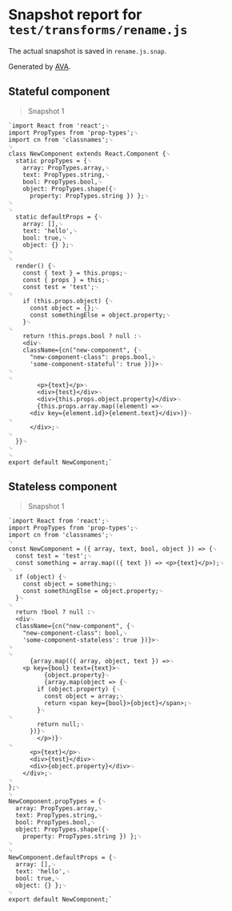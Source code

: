 # Snapshot report for `test/transforms/rename.js`

The actual snapshot is saved in `rename.js.snap`.

Generated by [AVA](https://ava.li).

## Stateful component

> Snapshot 1

    `import React from 'react';␊
    import PropTypes from 'prop-types';␊
    import cn from 'classnames';␊
    ␊
    class NewComponent extends React.Component {␊
      static propTypes = {␊
        array: PropTypes.array,␊
        text: PropTypes.string,␊
        bool: PropTypes.bool,␊
        object: PropTypes.shape({␊
          property: PropTypes.string }) };␊
    ␊
    ␊
      static defaultProps = {␊
        array: [],␊
        text: 'hello',␊
        bool: true,␊
        object: {} };␊
    ␊
    ␊
      render() {␊
        const { text } = this.props;␊
        const { props } = this;␊
        const test = 'test';␊
    ␊
        if (this.props.object) {␊
          const object = {};␊
          const somethingElse = object.property;␊
        }␊
    ␊
        return !this.props.bool ? null :␊
        <div␊
        className={cn("new-component", {␊
          "new-component-class": props.bool,␊
          'some-component-stateful': true })}>␊
    ␊
    ␊
            <p>{text}</p>␊
            <div>{test}</div>␊
            <div>{this.props.object.property}</div>␊
            {this.props.array.map((element) =>␊
          <div key={element.id}>{element.text}</div>)}␊
    ␊
          </div>;␊
    ␊
      }}␊
    ␊
    ␊
    export default NewComponent;`

## Stateless component

> Snapshot 1

    `import React from 'react';␊
    import PropTypes from 'prop-types';␊
    import cn from 'classnames';␊
    ␊
    const NewComponent = ({ array, text, bool, object }) => {␊
      const test = 'test';␊
      const something = array.map(({ text }) => <p>{text}</p>);␊
    ␊
      if (object) {␊
        const object = something;␊
        const somethingElse = object.property;␊
      }␊
    ␊
      return !bool ? null :␊
      <div␊
      className={cn("new-component", {␊
        "new-component-class": bool,␊
        'some-component-stateless': true })}>␊
    ␊
    ␊
          {array.map(({ array, object, text }) =>␊
        <p key={bool} text={text}>␊
              {object.property}␊
              {array.map(object => {␊
            if (object.property) {␊
              const object = array;␊
              return <span key={bool}>{object}</span>;␊
            }␊
    ␊
            return null;␊
          })}␊
            </p>)}␊
    ␊
          <p>{text}</p>␊
          <div>{test}</div>␊
          <div>{object.property}</div>␊
        </div>;␊
    ␊
    };␊
    ␊
    NewComponent.propTypes = {␊
      array: PropTypes.array,␊
      text: PropTypes.string,␊
      bool: PropTypes.bool,␊
      object: PropTypes.shape({␊
        property: PropTypes.string }) };␊
    ␊
    ␊
    NewComponent.defaultProps = {␊
      array: [],␊
      text: 'hello',␊
      bool: true,␊
      object: {} };␊
    ␊
    export default NewComponent;`
